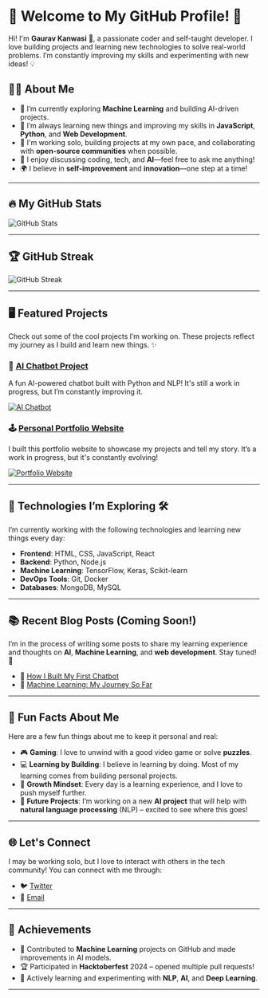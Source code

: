 # 🚀 Welcome to My GitHub Profile! 🚀

Hi! I'm **Gaurav Kanwasi** 👋, a passionate coder and self-taught developer. I love building projects and learning new technologies to solve real-world problems. I’m constantly improving my skills and experimenting with new ideas! 💡

## 👨‍💻 About Me
- 🔭 I’m currently exploring **Machine Learning** and building AI-driven projects.
- 🌱 I’m always learning new things and improving my skills in **JavaScript**, **Python**, and **Web Development**.
- 🚀 I'm working solo, building projects at my own pace, and collaborating with **open-source communities** when possible.
- 💬 I enjoy discussing coding, tech, and **AI**—feel free to ask me anything!
- 🌍 I believe in **self-improvement** and **innovation**—one step at a time!

---

## 🔥 My GitHub Stats

![GitHub Stats](https://github-readme-stats.vercel.app/api?username=GauravKanwasi&show_icons=true&count_private=true&theme=blue-green)

---

## 🏆 GitHub Streak

![GitHub Streak](https://github-readme-streak-stats.herokuapp.com/?user=GauravKanwasi&theme=blue-green)

---

## 🖥️ Featured Projects

Check out some of the cool projects I’m working on. These projects reflect my journey as I build and learn new things. ✨

### 🌟 [**AI Chatbot Project**](https://github.com/GauravKanwasi/ai-chatbot)
A fun AI-powered chatbot built with Python and NLP! It's still a work in progress, but I’m constantly improving it.

[![AI Chatbot](https://github-readme-stats.vercel.app/api/pin/?username=GauravKanwasi&repo=ai-chatbot&theme=blue-green)](https://github.com/GauravKanwasi/ai-chatbot)

### 🕹️ [**Personal Portfolio Website**](https://github.com/GauravKanwasi/portfolio)
I built this portfolio website to showcase my projects and tell my story. It’s a work in progress, but it's constantly evolving!

[![Portfolio Website](https://github-readme-stats.vercel.app/api/pin/?username=GauravKanwasi&repo=portfolio&theme=blue-green)](https://github.com/GauravKanwasi/portfolio)

---

## 🧰 Technologies I’m Exploring 🛠️

I’m currently working with the following technologies and learning new things every day:

- **Frontend**: HTML, CSS, JavaScript, React
- **Backend**: Python, Node.js
- **Machine Learning**: TensorFlow, Keras, Scikit-learn
- **DevOps Tools**: Git, Docker
- **Databases**: MongoDB, MySQL

---

## 📚 Recent Blog Posts (Coming Soon!)

I’m in the process of writing some posts to share my learning experience and thoughts on **AI**, **Machine Learning**, and **web development**. Stay tuned! 📖

- 📝 [How I Built My First Chatbot](https://medium.com/@gauravkanwasi/how-i-built-my-first-chatbot-1d3d3f6acb27)
- 📝 [Machine Learning: My Journey So Far](https://medium.com/@gauravkanwasi/machine-learning-my-journey-so-far-7babc12345ef)

---

## 🚀 Fun Facts About Me

Here are a few fun things about me to keep it personal and real:

- 🎮 **Gaming**: I love to unwind with a good video game or solve **puzzles**.
- 💻 **Learning by Building**: I believe in learning by doing. Most of my learning comes from building personal projects.
- 🌱 **Growth Mindset**: Every day is a learning experience, and I love to push myself further.
- 🤖 **Future Projects**: I’m working on a new **AI project** that will help with **natural language processing** (NLP) – excited to see where this goes!

---

## 🌐 Let's Connect

I may be working solo, but I love to interact with others in the tech community! You can connect with me through:

- 🐦 [Twitter](https://twitter.com/gauravkanwasi)
- 📧 [Email](mailto:kanwasigaurav96@gmail.com)

---

## 🏅 Achievements

- 💼 Contributed to **Machine Learning** projects on GitHub and made improvements in AI models.
- 🏆 Participated in **Hacktoberfest** 2024 – opened multiple pull requests!
- 🏅 Actively learning and experimenting with **NLP**, **AI**, and **Deep Learning**.

---

